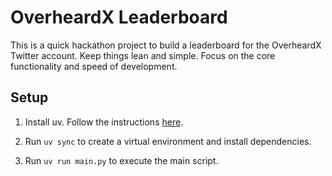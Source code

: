 # OverheardX Leaderboard

This is a quick hackathon project to build a leaderboard for the OverheardX Twitter account. Keep things lean and simple. Focus on the core functionality and speed of development.

## Setup

1. Install uv. Follow the instructions [here](https://docs.astral.sh/uv/getting-started/installation/).

2. Run `uv sync` to create a virtual environment and install dependencies.

3. Run `uv run main.py` to execute the main script.
